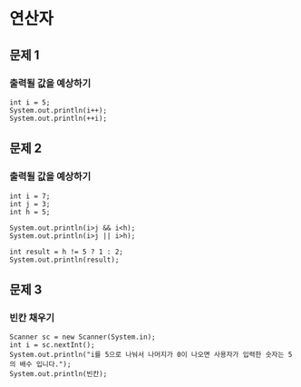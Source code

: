 # 연산자

## 문제 1

### 출력될 값을 예상하기

```
int i = 5;
System.out.println(i++);
System.out.println(++i);
```

## 문제 2

### 출력될 값을 예상하기

```
int i = 7;
int j = 3;
int h = 5;

System.out.println(i>j && i<h);
System.out.println(i>j || i>h);

int result = h != 5 ? 1 : 2;
System.out.println(result);
```

## 문제 3

### 빈칸 채우기

```
Scanner sc = new Scanner(System.in);
int i = sc.nextInt();
System.out.println("i를 5으로 나눠서 나머지가 0이 나오면 사용자가 입력한 숫자는 5의 배수 입니다.");
System.out.println(빈칸);
```
